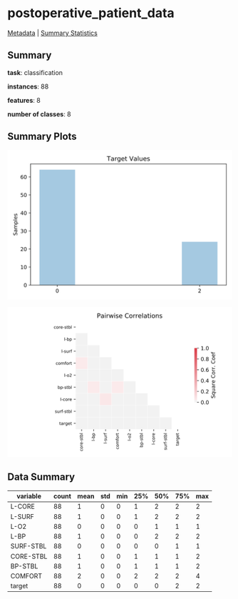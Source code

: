# postoperative_patient_data

[Metadata](metadata.yaml) | [Summary Statistics](summary_stats.csv)

## Summary

**task**: classification

**instances**: 88

**features**: 8

**number of classes**: 8

## Summary Plots

![Labels](label.svg)

![Corr](corr.svg)

## Data Summary

|	variable	|	count	|	mean	|	std	|	min	|	25%	|	50%	|	75%	|	max|
| --- | --- | --- | --- | --- | --- | --- | --- | --- |
|	L-CORE	|	88	|	1	|	0	|	0	|	1	|	2	|	2	|	2
|	L-SURF	|	88	|	1	|	0	|	0	|	1	|	2	|	2	|	2
|	L-O2	|	88	|	0	|	0	|	0	|	0	|	1	|	1	|	1
|	L-BP	|	88	|	1	|	0	|	0	|	0	|	2	|	2	|	2
|	SURF-STBL	|	88	|	0	|	0	|	0	|	0	|	0	|	1	|	1
|	CORE-STBL	|	88	|	1	|	0	|	0	|	1	|	1	|	1	|	2
|	BP-STBL	|	88	|	1	|	0	|	0	|	1	|	1	|	1	|	2
|	COMFORT	|	88	|	2	|	0	|	0	|	2	|	2	|	2	|	4
|	target	|	88	|	0	|	0	|	0	|	0	|	0	|	2	|	2
